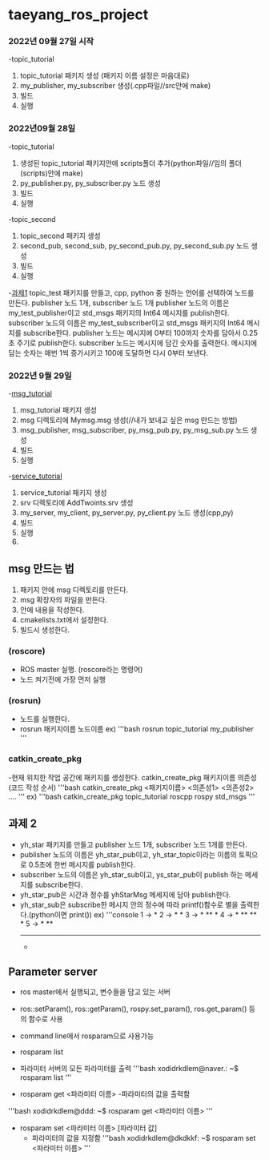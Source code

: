 # taeyang_ros_project


### 2022년 09월 27일 시작
-topic_tutorial

1. topic_tutorial 패키지 생성 (패키지 이름 설정은 마음대로)
2. my_publisher, my_subscriber 생성(.cpp파일//src안에 make)
3. 빌드
4. 실행

### 2022년09월 28일

-topic_tutorial
1. 생성된 topic_tutorial 패키지안에 scripts폴더 추가(python파일//임의 폴더(scripts)안에 make) 
2. py_publisher.py, py_subscriber.py 노드 생성
3. 빌드
4. 실행


-topic_second 
1. topic_second 패키지 생성
2. second_pub, second_sub, py_second_pub.py, py_second_sub.py 노드 생성
3. 빌드
4. 실행

-[과제1](./topic_test)
topic_test 패키지를 만들고, cpp, python 중 원하는 언어를 선택하여 노드를 만든다.
publisher 노드 1개, subscriber 노드 1개
publisher 노드의 이름은 my_test_publisher이고 std_msgs 패키지의 Int64 메시지를 publish한다.
subscriber 노드의 이름은 my_test_subscriber이고 std_msgs 패키지의 Int64 메시지를 subscribe한다.
publisher 노드는 메시지에 0부터 100까지 숫자를 담아서 0.25초 주기로 publish한다.
subscriber 노드는 메시지에 담긴 숫자를 출력한다.
메시지에 담는 숫자는 매번 1씩 증가시키고 100에 도달하면 다시 0부터 보낸다.


### 2022년 9월 29일
-[msg_tutorial](./msg_tutorial)


1. msg_tutorial 패키지 생성
2. msg 디렉토리에 Mymsg.msg 생성(//내가 보내고 싶은 msg 만드는 방법)
3. msg_publisher, msg_subscriber, py_msg_pub.py, py_msg_sub.py 노드 생성
4. 빌드
5. 실행

-[service_tutorial](./service_tutorial)
1. service_tutorial 패키지 생성
2. srv 디렉토리에 AddTwoints.srv 생성
3. my_server, my_client, py_server.py, py_client.py 노드 생성(cpp,py)
4. 빌드
5. 실행
6. 
## msg 만드는 법
1. 패키지 안에 msg 디렉토리를 만든다.
2. msg 확장자의 파일을 만든다.
3. 안에 내용을 작성한다.
4. cmakelists.txt에서 설정한다.
5. 빌드시 생성한다.

### (roscore)

- ROS master 실행. (roscore라는 명령어)
- 노드 켜기전에 가장 먼저 실행

### (rosrun)
- 노드를 실행한다.
- rosrun 패키지이름 노드이름
ex)
'''bash
    rosrun topic_tutorial my_publisher 
'''



### catkin_create_pkg

-현재 위치한 작업 공간에 패키지를 생성한다.
catkin_create_pkg 패키지이름 의존성(코드 작성 순서)
'''bash
    catkin_create_pkg <패키지이름> <의존성1> <의존성2> ....
'''
ex)
'''bash
    catkin_create_pkg topic_tutorial roscpp rospy std_msgs
'''

## 과제 2
- yh_star 패키지를 만들고 publisher 노드 1개, subscriber 노드 1개를 만든다.
- publisher 노드의 이름은 yh_star_pub이고, yh_star_topic이라는 이름의 토픽으로 0.5초에 한번 메시지를 publish한다.
- subscriber 노드의 이름은 yh_star_sub이고, ys_star_pub이 publish 하는 메세지를 subscribe한다.
- yh_star_pub은 시간과 정수를 yhStarMsg 메세지에 담아 publish한다.
- yh_star_sub은 subscribe한 메시지 안의 정수에 따라 printf()함수로 별을 출력한다.(python이면 print())
ex)
'''console
1 -> *
2 -> *
     *
3 -> *
     **
     *
4 -> *
     **
     **
     *
5 -> *
     **
     ***
     *

## Parameter server
- ros master에서 실행되고, 변수들을 담고 있는 서버
- ros::setParam(), ros::getParam(),  rospy.set_param(), ros.get_param() 등의 함수로 사용
- command line에서 rosparam으로 사용가능
- rosparam list 
- 파라미터 서버의 모든 파라미터를 출력
'''bash
xodidrkdlem@naver.: ~$ rosparam list
'''

- rosparam get <파라미터 이름>
     -파라미터의 값을 출력함

'''bash
 xodidrkdlem@ddd: ~$ rosparam get <파라미터 이름>
 '''

 - rosparam set <파라미터 이름> [파라미터 값]
    - 파라미터의 값을 지정함
'''bash
xodidrkdlem@dkdkkf: ~$ rosparam set <파라미터 이름>
'''